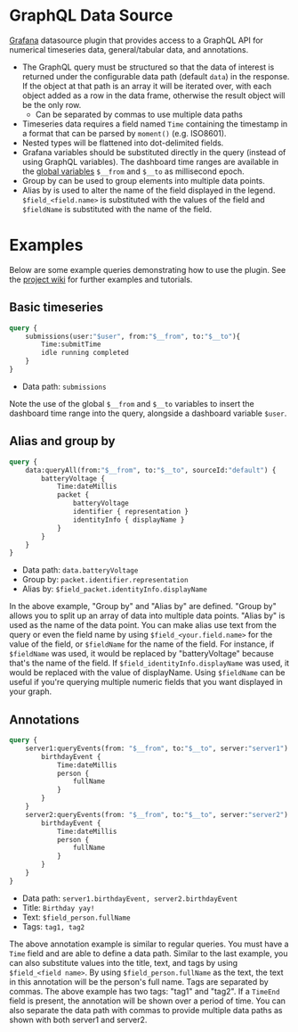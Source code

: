 # GraphQL Data Source

[Grafana](https://grafana.com) datasource plugin that provides access to a
GraphQL API for numerical timeseries data, general/tabular data, and
annotations.

* The GraphQL query must be structured so that the data of interest is returned
under the configurable data path (default `data`) in the response. If the
object at that path is an array it will be iterated over, with each object added
as a row in the data frame, otherwise the result object will be the only row.
  * Can be separated by commas to use multiple data paths
* Timeseries data requires a field named `Time` containing the timestamp in a
format that can be parsed by `moment()` (e.g. ISO8601). 
* Nested types will be flattened into dot-delimited fields. 
* Grafana variables should be substituted directly in the query (instead of
using GraphQL variables). The dashboard time ranges are available in the 
[global variables](https://grafana.com/docs/grafana/latest/variables/global-variables/) 
`$__from` and `$__to` as millisecond epoch.
* Group by can be used to group elements into multiple data points.
* Alias by is used to alter the name of the field displayed in the legend. `$field_<field.name>` is substituted with the
values of the field and `$fieldName` is substituted with the name of the field.

# Examples

Below are some example queries demonstrating how to use the plugin. See the
[project wiki](https://github.com/fifemon/graphql-datasource/wiki) for further
examples and tutorials.

## Basic timeseries

```graphql
query {
    submissions(user:"$user", from:"$__from", to:"$__to"){
        Time:submitTime
        idle running completed
    }
}
```
* Data path: `submissions`

Note the use of the global `$__from` and `$__to` variables to insert the
dashboard time range into the query, alongside a dashboard variable `$user`.

## Alias and group by

```graphql
query {
    data:queryAll(from:"$__from", to:"$__to", sourceId:"default") {
        batteryVoltage {
            Time:dateMillis
            packet {
                batteryVoltage
                identifier { representation }
                identityInfo { displayName }
            }
        }
    }
}
```
* Data path: `data.batteryVoltage`
* Group by: `packet.identifier.representation`
* Alias by: `$field_packet.identityInfo.displayName`

In the above example, "Group by" and "Alias by" are defined. "Group by" allows
you to split up an array of data into multiple data points. "Alias by" is used
as the name of the data point. You can make alias use text from the query or
even the field name by using `$field_<your.field.name>` for the value of the
field, or `$fieldName` for the name of the field. For instance, if `$fieldName`
was used, it would be replaced by "batteryVoltage" because that's the name of
the field. If `$field_identityInfo.displayName` was used, it would be replaced
with the value of displayName. Using `$fieldName` can be useful if you're
querying multiple numeric fields that you want displayed in your graph.

## Annotations

```graphql
query {
    server1:queryEvents(from: "$__from", to:"$__to", server:"server1") {
        birthdayEvent {
            Time:dateMillis
            person {
                fullName
            }
        }
    }
    server2:queryEvents(from: "$__from", to:"$__to", server:"server2") {
        birthdayEvent {
            Time:dateMillis
            person {
                fullName
            }
        }
    }
}
```
* Data path: `server1.birthdayEvent, server2.birthdayEvent`
* Title: `Birthday yay!`
* Text: `$field_person.fullName`
* Tags: `tag1, tag2`

The above annotation example is similar to regular queries. You must have a
`Time` field and are able to define a data path. Similar to the last example,
you can also substitute values into the title, text, and tags by using
`$field_<field name>`. By using `$field_person.fullName` as the text, the text
in this annotation will be the person's full name. Tags are separated by commas.
The above example has two tags: "tag1" and "tag2". If a `TimeEnd` field is
present, the annotation will be shown over a period of time. You can also
separate the data path with commas to provide multiple data paths as shown with
both server1 and server2.
